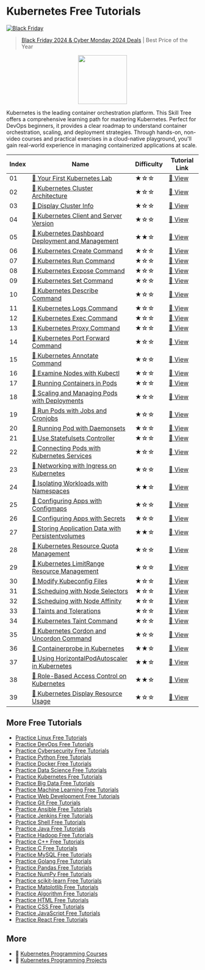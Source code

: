 # Kubernetes Free Tutorials

[![Black Friday](https://file.labex.io/images/labex-bf24.png)](https://labex.io/pricing)

> [Black Friday 2024 & Cyber Monday 2024 Deals](https://labex.io/pricing) | Best Price of the Year

<div align="center">
<img width="128px" src="https://file.labex.io/path/RTAa3OE96ESn.png">
</div>

Kubernetes is the leading container orchestration platform. This Skill Tree offers a comprehensive learning path for mastering Kubernetes. Perfect for DevOps beginners, it provides a clear roadmap to understand container orchestration, scaling, and deployment strategies. Through hands-on, non-video courses and practical exercises in a cloud-native playground, you'll gain real-world experience in managing containerized applications at scale.

|   Index | Name                                                                                                                                            | Difficulty   | Tutorial Link                                                                                        |
|---------|-------------------------------------------------------------------------------------------------------------------------------------------------|--------------|------------------------------------------------------------------------------------------------------|
|      01 | [📖 Your First Kubernetes Lab](https://labex.io/tutorials/kubernetes-your-first-kubernetes-lab-391133)                                           | ★☆☆          | [🔗 View](https://labex.io/tutorials/kubernetes-your-first-kubernetes-lab-391133)                     |
|      02 | [📖 Kubernetes Cluster Architecture](https://labex.io/tutorials/kubernetes-kubernetes-cluster-architecture-8450)                                 | ★☆☆          | [🔗 View](https://labex.io/tutorials/kubernetes-kubernetes-cluster-architecture-8450)                 |
|      03 | [📖 Display Cluster Info](https://labex.io/tutorials/kubernetes-display-cluster-info-8426)                                                       | ★☆☆          | [🔗 View](https://labex.io/tutorials/kubernetes-display-cluster-info-8426)                            |
|      04 | [📖 Kubernetes Client and Server Version](https://labex.io/tutorials/kubernetes-kubernetes-client-and-server-version-9197)                       | ★☆☆          | [🔗 View](https://labex.io/tutorials/kubernetes-kubernetes-client-and-server-version-9197)            |
|      05 | [📖 Kubernetes Dashboard Deployment and Management](https://labex.io/tutorials/kubernetes-kubernetes-dashboard-deployment-and-management-15042)  | ★★☆          | [🔗 View](https://labex.io/tutorials/kubernetes-kubernetes-dashboard-deployment-and-management-15042) |
|      06 | [📖 Kubernetes Create Command](https://labex.io/tutorials/kubernetes-kubernetes-create-command-8506)                                             | ★☆☆          | [🔗 View](https://labex.io/tutorials/kubernetes-kubernetes-create-command-8506)                       |
|      07 | [📖 Kubernetes Run Command](https://labex.io/tutorials/kubernetes-kubernetes-run-command-8456)                                                   | ★☆☆          | [🔗 View](https://labex.io/tutorials/kubernetes-kubernetes-run-command-8456)                          |
|      08 | [📖 Kubernetes Expose Command](https://labex.io/tutorials/kubernetes-kubernetes-expose-command-8452)                                             | ★☆☆          | [🔗 View](https://labex.io/tutorials/kubernetes-kubernetes-expose-command-8452)                       |
|      09 | [📖 Kubernetes Set Command](https://labex.io/tutorials/kubernetes-kubernetes-set-command-8424)                                                   | ★☆☆          | [🔗 View](https://labex.io/tutorials/kubernetes-kubernetes-set-command-8424)                          |
|      10 | [📖 Kubernetes Describe Command](https://labex.io/tutorials/kubernetes-kubernetes-describe-command-8101)                                         | ★☆☆          | [🔗 View](https://labex.io/tutorials/kubernetes-kubernetes-describe-command-8101)                     |
|      11 | [📖 Kubernetes Logs Command](https://labex.io/tutorials/kubernetes-kubernetes-logs-command-8099)                                                 | ★☆☆          | [🔗 View](https://labex.io/tutorials/kubernetes-kubernetes-logs-command-8099)                         |
|      12 | [📖 Kubernetes Exec Command](https://labex.io/tutorials/kubernetes-kubernetes-exec-command-8502)                                                 | ★☆☆          | [🔗 View](https://labex.io/tutorials/kubernetes-kubernetes-exec-command-8502)                         |
|      13 | [📖 Kubernetes Proxy Command](https://labex.io/tutorials/kubernetes-kubernetes-proxy-command-8097)                                               | ★☆☆          | [🔗 View](https://labex.io/tutorials/kubernetes-kubernetes-proxy-command-8097)                        |
|      14 | [📖 Kubernetes Port Forward Command](https://labex.io/tutorials/kubernetes-kubernetes-port-forward-command-18494)                                | ★☆☆          | [🔗 View](https://labex.io/tutorials/kubernetes-kubernetes-port-forward-command-18494)                |
|      15 | [📖 Kubernetes Annotate Command](https://labex.io/tutorials/kubernetes-kubernetes-annotate-command-9679)                                         | ★☆☆          | [🔗 View](https://labex.io/tutorials/kubernetes-kubernetes-annotate-command-9679)                     |
|      16 | [📖 Examine Nodes with Kubectl](https://labex.io/tutorials/kubernetes-examine-nodes-with-kubectl-9790)                                           | ★☆☆          | [🔗 View](https://labex.io/tutorials/kubernetes-examine-nodes-with-kubectl-9790)                      |
|      17 | [📖 Running Containers in Pods](https://labex.io/tutorials/kubernetes-running-containers-in-pods-14998)                                          | ★☆☆          | [🔗 View](https://labex.io/tutorials/kubernetes-running-containers-in-pods-14998)                     |
|      18 | [📖 Scaling and Managing Pods with Deployments](https://labex.io/tutorials/kubernetes-scaling-and-managing-pods-with-deployments-9675)           | ★☆☆          | [🔗 View](https://labex.io/tutorials/kubernetes-scaling-and-managing-pods-with-deployments-9675)      |
|      19 | [📖 Run Pods with Jobs and Cronjobs](https://labex.io/tutorials/kubernetes-run-pods-with-jobs-and-cronjobs-11300)                                | ★☆☆          | [🔗 View](https://labex.io/tutorials/kubernetes-run-pods-with-jobs-and-cronjobs-11300)                |
|      20 | [📖 Running Pod with Daemonsets](https://labex.io/tutorials/kubernetes-running-pod-with-daemonsets-8454)                                         | ★☆☆          | [🔗 View](https://labex.io/tutorials/kubernetes-running-pod-with-daemonsets-8454)                     |
|      21 | [📖 Use Statefulsets Controller](https://labex.io/tutorials/kubernetes-use-statefulsets-controller-9205)                                         | ★☆☆          | [🔗 View](https://labex.io/tutorials/kubernetes-use-statefulsets-controller-9205)                     |
|      22 | [📖 Connecting Pods with Kubernetes Services](https://labex.io/tutorials/kubernetes-connecting-pods-with-kubernetes-services-15815)              | ★☆☆          | [🔗 View](https://labex.io/tutorials/kubernetes-connecting-pods-with-kubernetes-services-15815)       |
|      23 | [📖 Networking with Ingress on Kubernetes](https://labex.io/tutorials/kubernetes-networking-with-ingress-on-kubernetes-9681)                     | ★☆☆          | [🔗 View](https://labex.io/tutorials/kubernetes-networking-with-ingress-on-kubernetes-9681)           |
|      24 | [📖 Isolating Workloads with Namespaces](https://labex.io/tutorials/kubernetes-isolating-workloads-with-namespaces-9199)                         | ★★☆          | [🔗 View](https://labex.io/tutorials/kubernetes-isolating-workloads-with-namespaces-9199)             |
|      25 | [📖 Configuring Apps with Configmaps](https://labex.io/tutorials/kubernetes-configuring-apps-with-configmaps-9689)                               | ★☆☆          | [🔗 View](https://labex.io/tutorials/kubernetes-configuring-apps-with-configmaps-9689)                |
|      26 | [📖 Configuring Apps with Secrets](https://labex.io/tutorials/kubernetes-configuring-apps-with-secrets-8448)                                     | ★☆☆          | [🔗 View](https://labex.io/tutorials/kubernetes-configuring-apps-with-secrets-8448)                   |
|      27 | [📖 Storing Application Data with Persistentvolumes](https://labex.io/tutorials/kubernetes-storing-application-data-with-persistentvolumes-9685) | ★★☆          | [🔗 View](https://labex.io/tutorials/kubernetes-storing-application-data-with-persistentvolumes-9685) |
|      28 | [📖 Kubernetes Resource Quota Management](https://labex.io/tutorials/kubernetes-kubernetes-resource-quota-management-15823)                      | ★☆☆          | [🔗 View](https://labex.io/tutorials/kubernetes-kubernetes-resource-quota-management-15823)           |
|      29 | [📖 Kubernetes LimitRange Resource Management](https://labex.io/tutorials/kubernetes-kubernetes-limitrange-resource-management-15819)            | ★☆☆          | [🔗 View](https://labex.io/tutorials/kubernetes-kubernetes-limitrange-resource-management-15819)      |
|      30 | [📖 Modify Kubeconfig Files](https://labex.io/tutorials/kubernetes-modify-kubeconfig-files-11297)                                                | ★☆☆          | [🔗 View](https://labex.io/tutorials/kubernetes-modify-kubeconfig-files-11297)                        |
|      31 | [📖 Scheduing with Node Selectors](https://labex.io/tutorials/kubernetes-scheduing-with-node-selectors-15001)                                    | ★☆☆          | [🔗 View](https://labex.io/tutorials/kubernetes-scheduing-with-node-selectors-15001)                  |
|      32 | [📖 Scheduing with Node Affinity](https://labex.io/tutorials/kubernetes-scheduing-with-node-affinity-18468)                                      | ★☆☆          | [🔗 View](https://labex.io/tutorials/kubernetes-scheduing-with-node-affinity-18468)                   |
|      33 | [📖 Taints and Tolerations](https://labex.io/tutorials/kubernetes-taints-and-tolerations-34029)                                                  | ★☆☆          | [🔗 View](https://labex.io/tutorials/kubernetes-taints-and-tolerations-34029)                         |
|      34 | [📖 Kubernetes Taint Command](https://labex.io/tutorials/kubernetes-kubernetes-taint-command-9195)                                               | ★☆☆          | [🔗 View](https://labex.io/tutorials/kubernetes-kubernetes-taint-command-9195)                        |
|      35 | [📖 Kubernetes Cordon and Uncordon Command](https://labex.io/tutorials/kubernetes-kubernetes-cordon-and-uncordon-command-9664)                   | ★☆☆          | [🔗 View](https://labex.io/tutorials/kubernetes-kubernetes-cordon-and-uncordon-command-9664)          |
|      36 | [📖 Containerprobe in Kubernetes](https://labex.io/tutorials/kubernetes-containerprobe-in-kubernetes-12263)                                      | ★★☆          | [🔗 View](https://labex.io/tutorials/kubernetes-containerprobe-in-kubernetes-12263)                   |
|      37 | [📖 Using HorizontalPodAutoscaler in Kubernetes](https://labex.io/tutorials/kubernetes-using-horizontalpodautoscaler-in-kubernetes-34031)        | ★★☆          | [🔗 View](https://labex.io/tutorials/kubernetes-using-horizontalpodautoscaler-in-kubernetes-34031)    |
|      38 | [📖 Role-Based Access Control on Kubernetes](https://labex.io/tutorials/kubernetes-role-based-access-control-on-kubernetes-9203)                 | ★★☆          | [🔗 View](https://labex.io/tutorials/kubernetes-role-based-access-control-on-kubernetes-9203)         |
|      39 | [📖 Kubernetes Display Resource Usage](https://labex.io/tutorials/kubernetes-kubernetes-display-resource-usage-11358)                            | ★☆☆          | [🔗 View](https://labex.io/tutorials/kubernetes-kubernetes-display-resource-usage-11358)              |

## More Free Tutorials

- [Practice Linux Free Tutorials](https://github.com/labex-labs/linux-free-tutorials)
- [Practice DevOps Free Tutorials](https://github.com/labex-labs/devops-free-tutorials)
- [Practice Cybersecurity Free Tutorials](https://github.com/labex-labs/cybersecurity-free-tutorials)
- [Practice Python Free Tutorials](https://github.com/labex-labs/python-free-tutorials)
- [Practice Docker Free Tutorials](https://github.com/labex-labs/docker-free-tutorials)
- [Practice Data Science Free Tutorials](https://github.com/labex-labs/data-science-free-tutorials)
- [Practice Kubernetes Free Tutorials](https://github.com/labex-labs/kubernetes-free-tutorials)
- [Practice Big Data Free Tutorials](https://github.com/labex-labs/bigdata-free-tutorials)
- [Practice Machine Learning Free Tutorials](https://github.com/labex-labs/ml-free-tutorials)
- [Practice Web Development Free Tutorials](https://github.com/labex-labs/web-development-free-tutorials)
- [Practice Git Free Tutorials](https://github.com/labex-labs/git-free-tutorials)
- [Practice Ansible Free Tutorials](https://github.com/labex-labs/ansible-free-tutorials)
- [Practice Jenkins Free Tutorials](https://github.com/labex-labs/jenkins-free-tutorials)
- [Practice Shell Free Tutorials](https://github.com/labex-labs/shell-free-tutorials)
- [Practice Java Free Tutorials](https://github.com/labex-labs/java-free-tutorials)
- [Practice Hadoop Free Tutorials](https://github.com/labex-labs/hadoop-free-tutorials)
- [Practice C++ Free Tutorials](https://github.com/labex-labs/cpp-free-tutorials)
- [Practice C Free Tutorials](https://github.com/labex-labs/c-free-tutorials)
- [Practice MySQL Free Tutorials](https://github.com/labex-labs/mysql-free-tutorials)
- [Practice Golang Free Tutorials](https://github.com/labex-labs/go-free-tutorials)
- [Practice Pandas Free Tutorials](https://github.com/labex-labs/pandas-free-tutorials)
- [Practice NumPy Free Tutorials](https://github.com/labex-labs/numpy-free-tutorials)
- [Practice scikit-learn Free Tutorials](https://github.com/labex-labs/sklearn-free-tutorials)
- [Practice Matplotlib Free Tutorials](https://github.com/labex-labs/matplotlib-free-tutorials)
- [Practice Algorithm Free Tutorials](https://github.com/labex-labs/algorithm-free-tutorials)
- [Practice HTML Free Tutorials](https://github.com/labex-labs/html-free-tutorials)
- [Practice CSS Free Tutorials](https://github.com/labex-labs/css-free-tutorials)
- [Practice JavaScript Free Tutorials](https://github.com/labex-labs/javascript-free-tutorials)
- [Practice React Free Tutorials](https://github.com/labex-labs/react-free-tutorials)


## More

- 🔗 [Kubernetes Programming Courses](https://github.com/labex-labs/awesome-programming-courses)
- 🔗 [Kubernetes Programming Projects](https://github.com/labex-labs/awesome-programming-projects)

